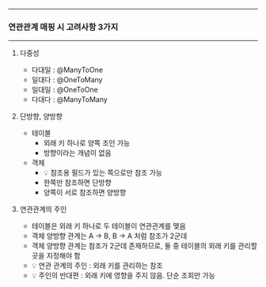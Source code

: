 -----
### 연관관계 매핑 시 고려사항 3가지
-----
1. 다중성
   - 다대일 : @ManyToOne
   - 일대다 : @OneToMany
   - 일대일 : @OneToOne
   - 다대다 : @ManyToMany

2. 단방향, 양방향
   - 테이블
     + 외래 키 하나로 양쪽 조인 가능
     + 방향이라는 개념이 없음
   - 객체
     + 💡 참조용 필드가 있는 쪽으로만 참조 가능
     + 한쪽만 참조하면 단방향
     + 양쪽이 서로 참조하면 양방향
      
3. 연관관계의 주인
   - 테이블은 외래 키 하나로 두 테이블이 연관관계를 맺음
   - 객체 양방향 관계는 A → B, B → A 처럼 참조가 2군데
   - 객체 양방향 관계는 참조가 2군데 존재하므로, 둘 중 테이블의 외래 키를 관리할 곳을 지정해야 함
   - 💡 연관 관계의 주인 : 외래 키를 관리하는 참조
   - 💡 주인의 반대편 : 외래 키에 영향을 주지 않음. 단순 조회만 가능
